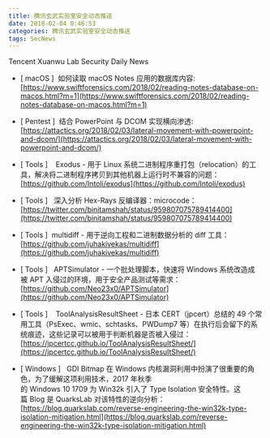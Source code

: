 ```yaml
---
title: 腾讯玄武实验室安全动态推送
date: 2018-02-04 0:46:53
categories: 腾讯玄武实验室安全动态推送
tags: SecNews
---
```


Tencent Xuanwu Lab Security Daily News  
* [ macOS ]  如何读取 macOS Notes 应用的数据库内容:   
[https://www.swiftforensics.com/2018/02/reading-notes-database-on-macos.html?m=1](https://www.swiftforensics.com/2018/02/reading-notes-database-on-macos.html?m=1)  

* [ Pentest ]  结合 PowerPoint 与 DCOM 实现横向渗透:   
[https://attactics.org/2018/02/03/lateral-movement-with-powerpoint-and-dcom/](https://attactics.org/2018/02/03/lateral-movement-with-powerpoint-and-dcom/)  

* [ Tools ]  
 Exodus - 用于 Linux 系统二进制程序重打包（relocation）的工具，解决将二进制程序拷贝到其他机器上运行时不兼容的问题：   
[https://github.com/Intoli/exodus](https://github.com/Intoli/exodus)  

* [ Tools ]   深入分析 Hex-Rays 反编译器：microcode：   
[https://twitter.com/binitamshah/status/959807075789414400](https://twitter.com/binitamshah/status/959807075789414400)  

* [ Tools ]  multidiff - 用于逆向工程和二进制数据分析的 diff 工具：   
[https://github.com/juhakivekas/multidiff](https://github.com/juhakivekas/multidiff)  

* [ Tools ]  
APTSimulator - 一个批处理脚本，快速将 Windows 系统改造成被 APT 入侵过的环境，用于安全产品测试等需求：   
[https://github.com/Neo23x0/APTSimulator](https://github.com/Neo23x0/APTSimulator)  

* [ Tools ]  
 ToolAnalysisResultSheet - 日本 CERT（jpcert）总结的 49 个常用工具（PsExec、wmic、schtasks、PWDump7 等）在执行后会留下的系统痕迹，这些记录可以被用于判断机器是否被入侵过：   
[https://jpcertcc.github.io/ToolAnalysisResultSheet/](https://jpcertcc.github.io/ToolAnalysisResultSheet/)  

* [ Windows ]  
GDI Bitmap 在 Windows 内核漏洞利用中扮演了很重要的角色，为了缓解这项利用技术，2017 年秋季的 Windows 10 1709 为 Win32k 引入了 Type Isolation 安全特性。这篇 Blog 是 QuarksLab 对该特性的逆向分析：  
[https://blog.quarkslab.com/reverse-engineering-the-win32k-type-isolation-mitigation.html](https://blog.quarkslab.com/reverse-engineering-the-win32k-type-isolation-mitigation.html)  


